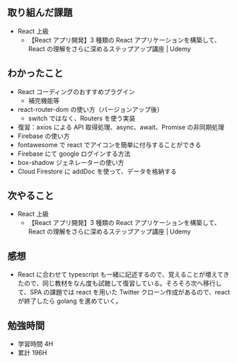 ## 取り組んだ課題

- React 上級
  - 【React アプリ開発】3 種類の React アプリケーションを構築して、React の理解をさらに深めるステップアップ講座 | Udemy

## わかったこと

- React コーディングのおすすめプラグイン
  - 補完機能等
- react-router-dom の使い方（バージョンアップ後）
  - switch ではなく、Routers を使う実装
- 復習：axios による API 取得処理、async、await、Promise の非同期処理
- Firebase の使い方
- fontawesome で react でアイコンを簡単に付与することができる
- Firebase にて google ログインする方法
- box-shadow ジェネレーターの使い方
- Cloud Firestore に addDoc を使って、データを格納する

## 次やること

- React 上級
  - 【React アプリ開発】3 種類の React アプリケーションを構築して、React の理解をさらに深めるステップアップ講座 | Udemy

## 感想

- React に合わせて typescript も一緒に記述するので、覚えることが増えてきたので、同じ教材をなん度も試聴して復習している。そろそろ次へ移行して、SPA の課題では react を用いた Twitter クローン作成があるので、react が終了したら golang を進めていく。

## 勉強時間

- 学習時間 4H
- 累計 196H
